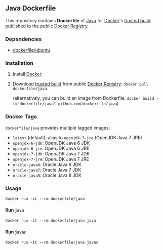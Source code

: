 ## Java Dockerfile


This repository contains **Dockerfile** of [Java](https://www.java.com/) for [Docker](https://www.docker.io/)'s [trusted build](https://index.docker.io/u/dockerfile/java/) published to the public [Docker Registry](https://index.docker.io/).


### Dependencies

* [dockerfile/ubuntu](http://dockerfile.github.io/#/ubuntu)


### Installation

1. Install [Docker](https://www.docker.io/).

2. Download [trusted build](https://index.docker.io/u/dockerfile/java/) from public [Docker Registry](https://index.docker.io/): `docker pull dockerfile/java`

   (alternatively, you can build an image from Dockerfile: `docker build -t="dockerfile/java" github.com/dockerfile/java`)


### Docker Tags

`dockerfile/java` provides multiple tagged images:

* `latest` (default): alias to `openjdk-7-jre` (OpenJDK Java 7 JRE)
* `openjdk-6-jdk`: OpenJDK Java 6 JDK
* `openjdk-6-jre`: OpenJDK Java 6 JRE
* `openjdk-7-jdk`: OpenJDK Java 7 JDK
* `openjdk-7-jre`: OpenJDK Java 7 JRE
* `oracle-java6`: Oracle Java 6 JDK
* `oracle-java7`: Oracle Java 7 JDK
* `oracle-java8`: Oracle Java 8 JDK


### Usage

    docker run -it --rm dockerfile/java

#### Run `java`

    docker run -it --rm dockerfile/java java

#### Run `javac`

    docker run -it --rm dockerfile/java javac
